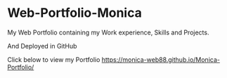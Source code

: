 # Web-Portfolio-Monica
My Web Portfolio containing my Work experience, Skills and Projects.

And Deployed in GitHub

Click below to view my Portfolio
https://monica-web88.github.io/Monica-Portfolio/
